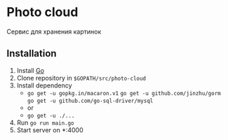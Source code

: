 # Photo cloud

Сервис для хранения картинок

## Installation
1. Install [Go](https://golang.org/)
2. Clone repository in ```$GOPATH/src/photo-cloud```
3. Install dependency
    *   ```go get -u gopkg.in/macaron.v1```
    ```go get -u github.com/jinzhu/gorm```
    ```go get -u github.com/go-sql-driver/mysql```
    * or
    * ```go get -u ./...```
4. Run ```go run main.go```
5. Start server on *:4000
